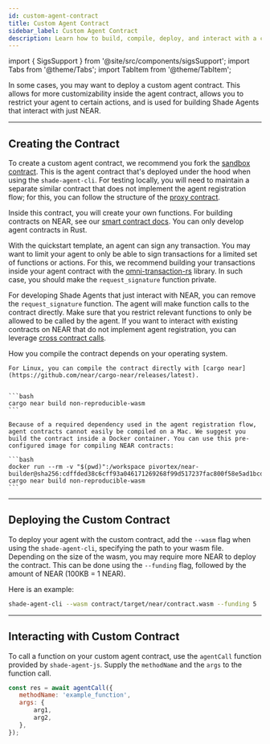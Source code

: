 ```yaml
---
id: custom-agent-contract
title: Custom Agent Contract
sidebar_label: Custom Agent Contract
description: Learn how to build, compile, deploy, and interact with a custom Shade Agent contract on NEAR.
---
```


import { SigsSupport } from '@site/src/components/sigsSupport';
import Tabs from '@theme/Tabs';
import TabItem from '@theme/TabItem';

In some cases, you may want to deploy a custom agent contract. This allows for more customizability inside the agent contract, allows you to restrict your agent to certain actions, and is used for building Shade Agents that interact with just NEAR.

---

## Creating the Contract

To create a custom agent contract, we recommend you fork the [sandbox contract](https://github.com/NearDeFi/shade-agent-js/tree/main/contracts/sandbox). This is the agent contract that's deployed under the hood when using the `shade-agent-cli`. For testing locally, you will need to maintain a separate similar contract that does not implement the agent registration flow; for this, you can follow the structure of the [proxy contract](https://github.com/NearDeFi/shade-agent-js/tree/main/contracts/proxy).

Inside this contract, you will create your own functions. For building contracts on NEAR, see our [smart contract docs](../../smart-contracts/quickstart.md). You can only develop agent contracts in Rust.

With the quickstart template, an agent can sign any transaction. You may want to limit your agent to only be able to sign transactions for a limited set of functions or actions. For this, we recommend building your transactions inside your agent contract with the [omni-transaction-rs](https://github.com/near/omni-transaction-rs) library. In such case, you should make the `request_signature` function private.

For developing Shade Agents that just interact with NEAR, you can remove the `request_signature` function. The agent will make function calls to the contract directly. Make sure that you restrict relevant functions to only be allowed to be called by the agent. If you want to interact with existing contracts on NEAR that do not implement agent registration, you can leverage [cross contract calls](../../smart-contracts/anatomy/crosscontract.md).

How you compile the contract depends on your operating system.

<Tabs groupId="code-tabs">

<TabItem value="linux" label="Linux">

    For Linux, you can compile the contract directly with [cargo near](https://github.com/near/cargo-near/releases/latest).


    ```bash
    cargo near build non-reproducible-wasm
    ```

</TabItem>

<TabItem value="mac" label="Mac">

    Because of a required dependency used in the agent registration flow, agent contracts cannot easily be compiled on a Mac. We suggest you build the contract inside a Docker container. You can use this pre-configured image for compiling NEAR contracts:

    ```bash
    docker run --rm -v "$(pwd)":/workspace pivortex/near-builder@sha256:cdffded38c6cff93a046171269268f99d517237fac800f58e5ad1bcd8d6e2418 cargo near build non-reproducible-wasm
    ```

</TabItem>

</Tabs>

---

## Deploying the Custom Contract

To deploy your agent with the custom contract, add the `--wasm` flag when using the `shade-agent-cli`, specifying the path to your wasm file. Depending on the size of the wasm, you may require more NEAR to deploy the contract. This can be done using the `--funding` flag, followed by the amount of NEAR (100KB = 1 NEAR).

Here is an example:

```bash
shade-agent-cli --wasm contract/target/near/contract.wasm --funding 5
```

---

## Interacting with Custom Contract 

To call a function on your custom agent contract, use the `agentCall` function provided by `shade-agent-js`. Supply the `methodName` and the `args` to the function call.

```js
const res = await agentCall({
   methodName: 'example_function',
   args: {
       arg1,
       arg2,
   },
});
```

<SigsSupport />
